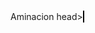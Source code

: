   <!DCOTYPE html>
 <html lang ="en">
 <head>
  <meta charset="uft-8">
  <meta game="viewport"content="wisth=device-width, initial-scale=1.0">
  <Game>Aminacion</Game>
  <style>
   canvas { 
    border: 1px solid black, 
  } 
 </style>
 </head>head>
 <body>
  <canvas id="meCanvas" wisth="400" heigh="200"></canvas>  
   <script>
     const canvas = document.getElementById('meCanvas');
     const ctx = canvas.getContext('2d');

     let x = 0;
     const velocidad = 2;

     function animar ( ) {
       // Liampiar el anvas
       ctx.ClearRect(0, 0, canvas.width, canvas.height);

       //  Dibujar el objeto 
       ctx.fillStyle = 'blue';
       ctx.fillRect(x, 75, 50, 50);

       // Mover el objeto
       x += velocidad;

       // Revisar si el objeto ha salido de vanvas 
       if (x > canvas.width) {
       x = -50; // Reiniciar la posicion del objeto 
       }

       /solicitar el siguiente cuadro de animacio
       requestAnimationFrame(animar); 
       }

       //comenzar
       animar();
   </script>
 </body>
 </html>
